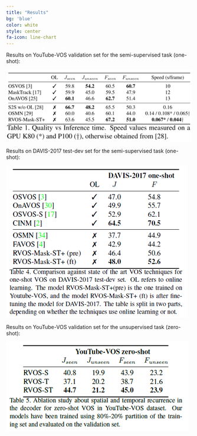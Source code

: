 ```yaml
---
title: "Results"
bg: 'blue'
color: white
style: center
fa-icon: line-chart
---
```


Results on YouTube-VOS validation set for the semi-supervised task (one-shot):

<img src="./assets/quantitative.png" alt="youtube-vos one shot"/>

Results on DAVIS-2017 test-dev set for the semi-supervised task (one-shot):

<img src="./assets/davis-one.png" alt="davis one shot"/>

Results on YouTube-VOS validation set for the unsupervised task (zero-shot):

<img src="./assets/youtube-zero.png" alt="youtube-vos zero shot"/>
